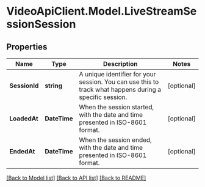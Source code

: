 # VideoApiClient.Model.LiveStreamSessionSession

## Properties

Name | Type | Description | Notes
------------ | ------------- | ------------- | -------------
**SessionId** | **string** | A unique identifier for your session. You can use this to track what happens during a specific session. | [optional] 
**LoadedAt** | **DateTime** | When the session started, with the date and time presented in ISO-8601 format. | [optional] 
**EndedAt** | **DateTime** | When the session ended, with the date and time presented in ISO-8601 format. | [optional] 

[[Back to Model list]](../README.md#documentation-for-models) [[Back to API list]](../README.md#documentation-for-api-endpoints) [[Back to README]](../README.md)

